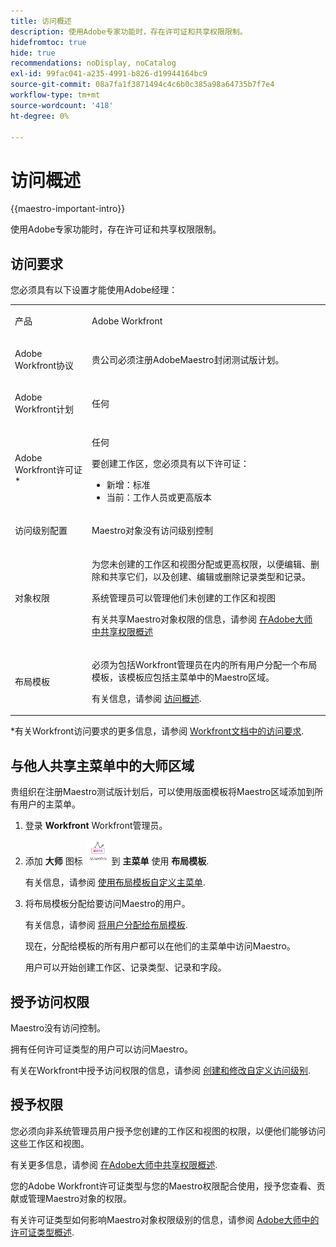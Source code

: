 ```yaml
---
title: 访问概述
description: 使用Adobe专家功能时，存在许可证和共享权限限制。
hidefromtoc: true
hide: true
recommendations: noDisplay, noCatalog
exl-id: 99fac041-a235-4991-b826-d19944164bc9
source-git-commit: 08a7fa1f3871494c4c6b0c385a98a64735b7f7e4
workflow-type: tm+mt
source-wordcount: '418'
ht-degree: 0%

---
```


<!--update the metadata with real things when making this public; also update the description with something like this: Not all users in the organization have the same access and permissions to use Adobe Maestro. This article describes the levels of access that users could have to Adobe Maestro. -->
<!--update the title and the metadata title if Maestro is NOT its own product - because the title is too generic for it being a Workfront capability-->

# 访问概述

{{maestro-important-intro}}

使用Adobe专家功能时，存在许可证和共享权限限制。

## 访问要求

您必须具有以下设置才能使用Adobe经理：

<table style="table-layout:auto">
 <col>
 </col>
 <col>
 </col>
 <tbody>
    <tr>
<tr>
<td>
   <p> 产品</p> </td>
   <td>
   <p> Adobe Workfront</p> </td>
  </tr>  
 <td role="rowheader"><p>Adobe Workfront协议</p></td>
   <td>
<p>贵公司必须注册AdobeMaestro封闭测试版计划。 </p>
   </td>
  </tr>
  <tr>
   <td role="rowheader"><p>Adobe Workfront计划</p></td>
   <td>
<p>任何</p>
   </td>
  </tr>
  <tr>
   <td role="rowheader"><p>Adobe Workfront许可证*</p></td>
   <td>
   <p>任何</p>
   <p>要创建工作区，您必须具有以下许可证：</p>
   <ul>
   <li>
   新增：标准
   </li>
   <li>
   当前：工作人员或更高版本
   </li>
   </ul>
  </td>
  </tr>
  <tr>
   <td role="rowheader"><p>访问级别配置</p></td>
   <td> <p>Maestro对象没有访问级别控制</p>  
</td>
  </tr>
<tr>
   <td role="rowheader"><p>对象权限</p></td>
   <td>
   <p>为您未创建的工作区和视图分配或更高权限，以便编辑、删除和共享它们，以及创建、编辑或删除记录类型和记录。</p>
    <p>系统管理员可以管理他们未创建的工作区和视图 </p>
   <p>有关共享Maestro对象权限的信息，请参阅  
   <a href="../access/sharing-permissions-overview.md">在Adobe大师中共享权限概述</a> 
  </td>
  </tr>
<tr>
   <td role="rowheader"><p>布局模板</p></td>
   <td> <p>必须为包括Workfront管理员在内的所有用户分配一个布局模板，该模板应包括主菜单中的Maestro区域。 </p> <p>有关信息，请参阅 <a href="/help/quicksilver/maestro/access/access-overview.md">访问概述</a>. </p>  
</td>
  </tr>
 </tbody>
</table>

*有关Workfront访问要求的更多信息，请参阅 [Workfront文档中的访问要求](/help/quicksilver/administration-and-setup/add-users/access-levels-and-object-permissions/access-level-requirements-in-documentation.md).


## 与他人共享主菜单中的大师区域

<!--First, contact your account manager to obtain access to the current Maestro closed beta program.-->

贵组织在注册Maestro测试版计划后，可以使用版面模板将Maestro区域添加到所有用户的主菜单。

1. 登录 **Workfront** Workfront管理员。

1. 添加 **大师** 图标 ![](assets/maestro-icon.png) 到 **主菜单** 使用 **布局模板**.

   有关信息，请参阅 [使用布局模板自定义主菜单](../../administration-and-setup/customize-workfront/use-layout-templates/customize-main-menu.md).

1. 将布局模板分配给要访问Maestro的用户。

   有关信息，请参阅 [将用户分配给布局模板](../../administration-and-setup/customize-workfront/use-layout-templates/assign-users-to-layout-template.md).

   现在，分配给模板的所有用户都可以在他们的主菜单中访问Maestro。

   用户可以开始创建工作区、记录类型、记录和字段。

## 授予访问权限

Maestro没有访问控制。

拥有任何许可证类型的用户可以访问Maestro。

有关在Workfront中授予访问权限的信息，请参阅 [创建和修改自定义访问级别](/help/quicksilver/administration-and-setup/add-users/configure-and-grant-access/create-modify-access-levels.md).

## 授予权限

您必须向非系统管理员用户授予您创建的工作区和视图的权限，以便他们能够访问这些工作区和视图。

有关更多信息，请参阅 [在Adobe大师中共享权限概述](/help/quicksilver/maestro/access/sharing-permissions-overview.md).

您的Adobe Workfront许可证类型与您的Maestro权限配合使用，授予您查看、贡献或管理Maestro对象的权限。

有关许可证类型如何影响Maestro对象权限级别的信息，请参阅 [Adobe大师中的许可证类型概述](/help/quicksilver/maestro/access/license-type-overview.md).


